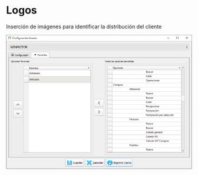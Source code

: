 # Logos

Inserción de imágenes para identificar la distribución del cliente

![](../../../.gitbook/assets/image%20%28351%29.png)

